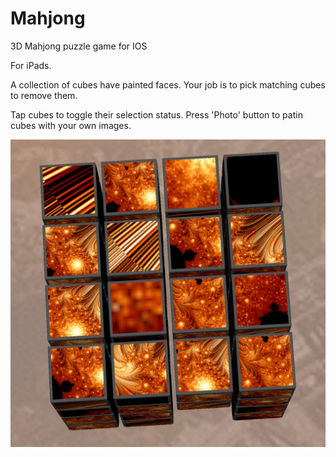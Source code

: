 # Mahjong
3D Mahjong puzzle game for IOS

For iPads.

A collection of cubes have painted faces.
Your job is to pick matching cubes to remove them.

Tap cubes to toggle their selection status.
Press 'Photo' button to patin cubes with your own images.

![Screenshot](screenshot.png)
